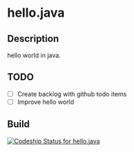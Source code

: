 # hello.java

## Description

hello world in java.

## TODO

- [ ] Create backlog with github todo items
- [ ] Improve hello world

## Build

[![Codeship Status for hello.java](https://www.codeship.io/projects/402adc80-a845-0131-581a-66ab2b41b5f4/status)](https://www.codeship.io/projects/19114)


